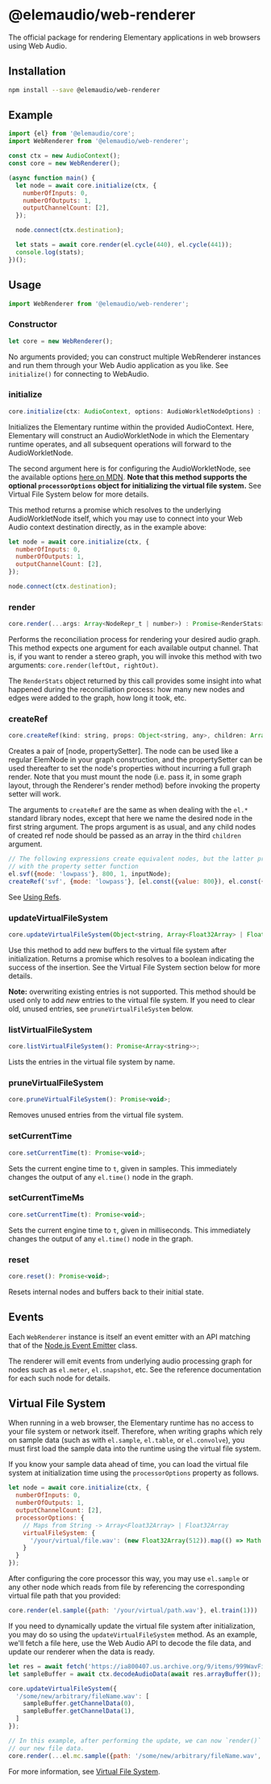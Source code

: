 # @elemaudio/web-renderer

The official package for rendering Elementary applications in web browsers using Web Audio.

## Installation

```sh
npm install --save @elemaudio/web-renderer
```

## Example

```js
import {el} from '@elemaudio/core';
import WebRenderer from '@elemaudio/web-renderer';

const ctx = new AudioContext();
const core = new WebRenderer();

(async function main() {
  let node = await core.initialize(ctx, {
    numberOfInputs: 0,
    numberOfOutputs: 1,
    outputChannelCount: [2],
  });

  node.connect(ctx.destination);

  let stats = await core.render(el.cycle(440), el.cycle(441));
  console.log(stats);
})();
```

## Usage

```js
import WebRenderer from '@elemaudio/web-renderer';
```

### Constructor

```js
let core = new WebRenderer();
```

No arguments provided; you can construct multiple WebRenderer instances and run them through your
Web Audio application as you like. See `initialize()` for connecting to WebAudio.

### initialize

```js
core.initialize(ctx: AudioContext, options: AudioWorkletNodeOptions) : Promise<WebAudioNode>
```

Initializes the Elementary runtime within the provided AudioContext. Here, Elementary will construct
an AudioWorkletNode in which the Elementary runtime operates, and all subsequent operations will forward
to the AudioWorkletNode.

The second argument here is for configuring the AudioWorkletNode, see the available options [here on MDN](https://developer.mozilla.org/en-US/docs/Web/API/AudioWorkletNode/AudioWorkletNode). **Note that this method supports the optional `processorOptions` object for initializing the virtual file system.** See Virtual File System below for more details.

This method returns a promise which resolves to the underlying AudioWorkletNode itself, which you may use
to connect into your Web Audio context destination directly, as in the example above:

```js
let node = await core.initialize(ctx, {
  numberOfInputs: 0,
  numberOfOutputs: 1,
  outputChannelCount: [2],
});

node.connect(ctx.destination);
```

### render

```js
core.render(...args: Array<NodeRepr_t | number>) : Promise<RenderStats>;
```

Performs the reconciliation process for rendering your desired audio graph. This method expects one argument
for each available output channel. That is, if you want to render a stereo graph, you will invoke this method
with two arguments: `core.render(leftOut, rightOut)`.

The `RenderStats` object returned by this call provides some insight into what happened during the reconciliation
process: how many new nodes and edges were added to the graph, how long it took, etc.

### createRef

```js
core.createRef(kind: string, props: Object<string, any>, children: Array<ElemNode>): [NodeRepr_t, (props) => Promise<void>]
```

Creates a pair of [node, propertySetter]. The node can be used like a regular ElemNode in your graph construction, and the propertySetter can be used thereafter to set the node's properties without incurring a full graph render. Note that you must mount the node (i.e. pass it, in some graph layout, through the Renderer's render method) before
invoking the property setter will work.

The arguments to `createRef` are the same as when dealing with the `el.*` standard library nodes, except that here we name the desired node in the first string argument. The props argument is as usual, and any child nodes of created ref node should be passed as an array in the third `children` argument.

```js
// The following expressions create equivalent nodes, but the latter provides the ref
// with the property setter function
el.svf({mode: 'lowpass'}, 800, 1, inputNode);
createRef('svf', {mode: 'lowpass'}, [el.const({value: 800}), el.const({value: 1}), inputNode]);
```

See [Using Refs](../guides/Using_Refs).

### updateVirtualFileSystem

```js
core.updateVirtualFileSystem(Object<string, Array<Float32Array> | Float32Array>): Promise<bool>;
```

Use this method to add new buffers to the virtual file system after initialization. Returns a promise which
resolves to a boolean indicating the success of the insertion. See the
Virtual File System section below for more details.

**Note:** overwriting existing entries is not supported. This method should be used only to add _new_ entries to the virtual file system. If you need to clear old, unused entries, see `pruneVirtualFileSystem` below.

### listVirtualFileSystem

```js
core.listVirtualFileSystem(): Promise<Array<string>>;
```

Lists the entries in the virtual file system by name.

### pruneVirtualFileSystem

```js
core.pruneVirtualFileSystem(): Promise<void>;
```

Removes unused entries from the virtual file system.

### setCurrentTime

```js
core.setCurrentTime(t): Promise<void>;
```

Sets the current engine time to `t`, given in samples. This immediately changes the output of any `el.time()`
node in the graph.

### setCurrentTimeMs

```js
core.setCurrentTime(t): Promise<void>;
```

Sets the current engine time to `t`, given in milliseconds. This immediately changes the output of any `el.time()`
node in the graph.

### reset

```js
core.reset(): Promise<void>;
```

Resets internal nodes and buffers back to their initial state.

## Events

Each `WebRenderer` instance is itself an event emitter with an API matching that of the [Node.js Event Emitter](https://nodejs.org/api/events.html#class-eventemitter)
class.

The renderer will emit events from underlying audio processing graph for nodes such as `el.meter`, `el.snapshot`, etc. See
the reference documentation for each such node for details.

## Virtual File System

When running in a web browser, the Elementary runtime has no access to your file system or network itself.
Therefore, when writing graphs which rely on sample data (such as with `el.sample`, `el.table`, or `el.convolve`),
you must first load the sample data into the runtime using the virtual file system.

If you know your sample data ahead of time, you can load the virtual file system at initialization time using the
`processorOptions` property as follows.

```js
let node = await core.initialize(ctx, {
  numberOfInputs: 0,
  numberOfOutputs: 1,
  outputChannelCount: [2],
  processorOptions: {
    // Maps from String -> Array<Float32Array> | Float32Array
    virtualFileSystem: {
      '/your/virtual/file.wav': (new Float32Array(512)).map(() => Math.random() - 0.5),
    }
  }
});
```

After configuring the core processor this way, you may use `el.sample` or any other node which
reads from file by referencing the corresponding virtual file path that you provided:

```js
core.render(el.sample({path: '/your/virtual/path.wav'}, el.train(1)))
```

If you need to dynamically update the virtual file system after initialization, you may do so
using the `updateVirtualFileSystem` method. As an example, we'll fetch a file here, use the Web Audio API
to decode the file data, and update our renderer when the data is ready.

```js
let res = await fetch('https://ia800407.us.archive.org/9/items/999WavFiles/10.mp3');
let sampleBuffer = await ctx.decodeAudioData(await res.arrayBuffer());

core.updateVirtualFileSystem({
  '/some/new/arbitrary/fileName.wav': [
    sampleBuffer.getChannelData(0),
    sampleBuffer.getChannelData(1),
  ]
});

// In this example, after performing the update, we can now `render()` a new graph which references
// our new file data.
core.render(...el.mc.sample({path: '/some/new/arbitrary/fileName.wav', channels: 2}, el.train(1)))
```

For more information, see [Virtual File System](../guides/Virtual_File_System.md).
